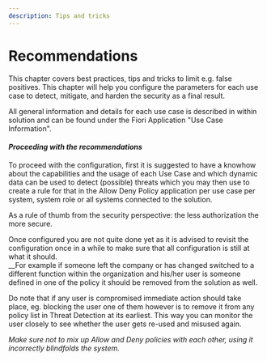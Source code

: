 ```yaml
---
description: Tips and tricks
---
```


# Recommendations

This chapter covers best practices, tips and tricks to limit e.g. false positives. This chapter will help you configure the parameters for each use case to detect, mitigate, and harden the security as a final result.

All general information and details for each use case is described in within solution and can be found under the Fiori Application "Use Case Information".

#### _Proceeding with the recommendations_

To proceed with the configuration, first it is suggested to have a knowhow about the capabilities and the usage of each Use Case and which dynamic data can be used to detect (possible) threats which you may then use to create a rule for that in the Allow Deny Policy application per use case per system, system role or all systems connected to the solution.

As a rule of thumb from the security perspective: the less authorization the more secure.

Once configured you are not quite done yet as it is advised to revisit the configuration once in a while to make sure that all configuration is still at what it should.\
__For example if someone left the company or has changed switched to a different function within the organization and his/her user is someone defined in one of the policy it should be removed from the solution as well.&#x20;

Do note that if any user is compromised immediate action should take place, eg. blocking the user one of them however is to remove it from any policy list in Threat Detection at its earliest. This way you can monitor the user closely to see whether the user gets re-used and misused again.

_Make sure not to mix up Allow and Deny policies with each other, using it incorrectly blindfolds the system._

